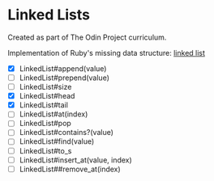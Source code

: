 # Linked Lists

Created as part of The Odin Project curriculum.

Implementation of Ruby's missing data structure: [linked list](https://en.wikipedia.org/wiki/Linked_list)

- [x] LinkedList#append(value)
- [ ] LinkedList#prepend(value)
- [ ] LinkedList#size
- [x] LinkedList#head
- [x] LinkedList#tail
- [ ] LinkedList#at(index)
- [ ] LinkedList#pop
- [ ] LinkedList#contains?(value)
- [ ] LinkedList#find(value)
- [ ] LinkedList#to_s
- [ ] LinkedList#insert_at(value, index)
- [ ] LinkedList##remove_at(index)
